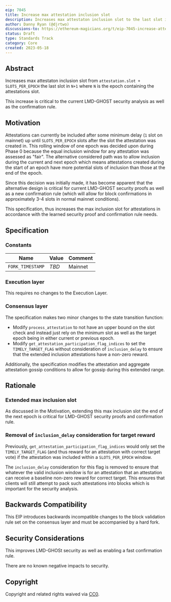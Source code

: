 ```yaml
---
eip: 7045
title: Increase max attestation inclusion slot
description: Increases max attestaton inclusion slot to the last slot in `N+1` where `N` is the epoch containing the attestations slot.
author: Danny Ryan (@djrtwo)
discussions-to: https://ethereum-magicians.org/t/eip-7045-increase-attestation-slot-inclusion-range/14342
status: Draft
type: Standards Track
category: Core
created: 2023-05-18
---
```


## Abstract

Increases max attestaton inclusion slot from `attestation.slot + SLOTS_PER_EPOCH` the last slot in `N+1` where `N` is the epoch containing the attestations slot.

This increase is critical to the current LMD-GHOST security analysis as well as the confirmation rule.

## Motivation

Attestations can currently be included after some minimum delay (`1` slot on mainnet) up until `SLOTS_PER_EPOCH` slots after the slot the attestation was created in. This rolling window of one epoch was decided upon during Phase 0 because the equal inclusion window for any attestation was assessed as "fair". The alternative considered path was to allow inclusion during the current and next epoch which means attestations created during the start of an epoch have more potential slots of inclusion than those at the end of the epoch.

Since this decision was initially made, it has become apparent that the alternative design is critical for current LMD-GHOST security proofs as well as a new confirmation rule (which will allow for block confirmations in approximately 3-4 slots in normal mainnet conditions).

This specification, thus increases the max inclusion slot for attestations in accordance with the learned security proof and confirmation rule needs.

## Specification

### Constants

| Name | Value | Comment |
| - | - | - |
|`FORK_TIMESTAMP` | *TBD* | Mainnet |

### Execution layer

This requires no changes to the Execution Layer.

### Consensus layer

The specification makes two minor changes to the state transition function:

* Modify `process_attestation` to not have an upper bound on the slot check and instead just rely on the minimum slot as well as the target epoch being in either current or previous epoch.
* Modify `get_attestation_participation_flag_indices` to set the `TIMELY_TARGET_FLAG` without consideration of `inclusion_delay` to ensure that the extended inclusion attestations have a non-zero reward.

Additionally, the specification modifies the attestation and aggregate attestation gossip conditions to allow for gossip during this extended range.

## Rationale

### Extended max inclusion slot

As discussed in the Motivation, extending this max inclusion slot the end of the next epoch is critical for LMD-GHOST security proofs and confirmation rule.

### Removal of `inclusion_delay` consideration for target reward

Previously, `get_attestation_participation_flag_indices` would only set the `TIMELY_TARGET_FLAG` (and thus reward for an attestation with correct target vote) if the attestation was included within a `SLOTS_PER_EPOCH` window.

The `inclusion_delay` consideration for this flag is removed to ensure that whatever the valid inclusion window is for an attestation that an attestation can receive a baseline non-zero reward for correct target. This ensures that clients will still attempt to pack such attestations into blocks which is important for the security analysis.

## Backwards Compatibility

This EIP introduces backwards incompatible changes to the block validation rule set on the consensus layer and must be accompanied by a hard fork.

## Security Considerations

This improves LMD-GHOSt security as well as enabling a fast confirmation rule.

There are no known negative impacts to security.

## Copyright

Copyright and related rights waived via [CC0](../LICENSE.md).

